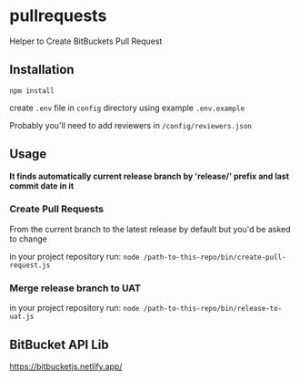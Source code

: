 # pullrequests
Helper to Create BitBuckets Pull Request

## Installation
`npm install`

create `.env` file in `config` directory using example `.env.example`

Probably you'll need to add reviewers in `/config/reviewers.json`

## Usage
**It finds automatically current release branch by 'release/' prefix and last commit date in it**

### Create Pull Requests
From the current branch to the latest release by default but you'd be asked to change
 
in your project repository run:
```node /path-to-this-repo/bin/create-pull-request.js```

### Merge release branch to UAT
in your project repository run:
```node /path-to-this-repo/bin/release-to-uat.js```

## BitBucket API Lib
https://bitbucketjs.netlify.app/
